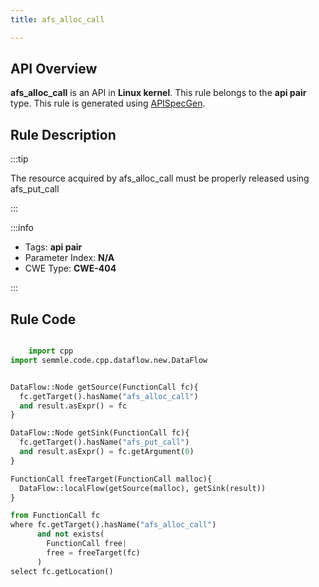 ```yaml
---
title: afs_alloc_call

---
```



## API Overview
**afs_alloc_call** is an API in **Linux kernel**. This rule belongs to the **api pair** type. This rule is generated using [APISpecGen](../../tools/APISpecGen).
## Rule Description

:::tip

The resource acquired by afs_alloc_call must be properly released using afs_put_call

:::

:::info

- Tags: **api pair**
- Parameter Index: **N/A**
- CWE Type: **CWE-404**

:::

## Rule Code
```python

    import cpp
import semmle.code.cpp.dataflow.new.DataFlow


DataFlow::Node getSource(FunctionCall fc){
  fc.getTarget().hasName("afs_alloc_call")
  and result.asExpr() = fc
}

DataFlow::Node getSink(FunctionCall fc){
  fc.getTarget().hasName("afs_put_call")
  and result.asExpr() = fc.getArgument(0)
}

FunctionCall freeTarget(FunctionCall malloc){
  DataFlow::localFlow(getSource(malloc), getSink(result))
}

from FunctionCall fc
where fc.getTarget().hasName("afs_alloc_call")
      and not exists(
        FunctionCall free| 
        free = freeTarget(fc)
      )
select fc.getLocation()

    
```